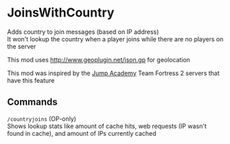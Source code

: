 # JoinsWithCountry
Adds country to join messages (based on IP address)\
It won't lookup the country when a player joins while there are no players on the server

This mod uses http://www.geoplugin.net/json.gp for geolocation

This mod was inspired by the [Jump Academy](https://github.com/Jump-Academy) Team Fortress 2 servers that have this feature

## Commands
`/countryjoins` (OP-only)\
Shows lookup stats like amount of cache hits, web requests (IP wasn't found in cache), and amount of IPs currently cached